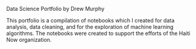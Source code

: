 Data Science Portfolio by Drew Murphy

This portfolio is a compilation of notebooks which I created for data analysis, data cleaning, and for the exploration of machine learning algorithms. The notebooks were created to support the efforts of the Haiti Now organization.
